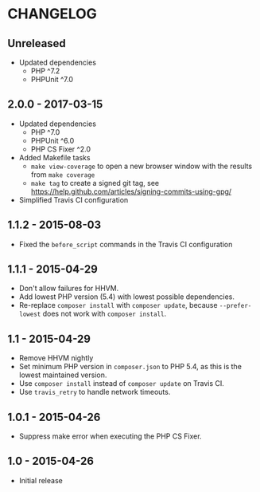# CHANGELOG

## Unreleased

* Updated dependencies
  * PHP ^7.2
  * PHPUnit ^7.0

## 2.0.0 - 2017-03-15

* Updated dependencies
  * PHP ^7.0
  * PHPUnit ^6.0
  * PHP CS Fixer ^2.0
* Added Makefile tasks
  * `make view-coverage` to open a new browser window with the results from `make coverage`
  * `make tag` to create a signed git tag, see https://help.github.com/articles/signing-commits-using-gpg/
* Simplified Travis CI configuration

## 1.1.2 - 2015-08-03

* Fixed the `before_script` commands in the Travis CI configuration

## 1.1.1 - 2015-04-29

* Don't allow failures for HHVM.
* Add lowest PHP version (5.4) with lowest possible dependencies.
* Re-replace `composer install` with `composer update`, because `--prefer-lowest` does not work with `composer install`.

## 1.1 - 2015-04-29

* Remove HHVM nightly
* Set minimum PHP version in `composer.json` to PHP 5.4, as this is the lowest maintained version.
* Use `composer install` instead of `composer update` on Travis CI.
* Use `travis_retry` to handle network timeouts.

## 1.0.1 - 2015-04-26

* Suppress make error when executing the PHP CS Fixer. 

## 1.0 - 2015-04-26

* Initial release
